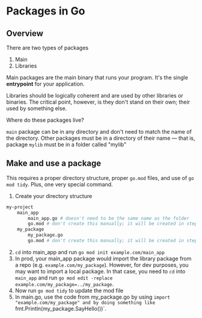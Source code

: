 # Packages in Go

## Overview
There are two types of packages
1. Main
2. Libraries

Main packages are the main binary that runs your program. It's the single **entrypoint** for your application.

Libraries should be logically coherent and are used by other libraries or binaries. The critical point, however, is they don't stand on their own; their used by something else.

Where do these packages live?

`main` package can be in any directory and don't need to match the name of the directory. Other packages must be in a directory of their name —
that is, package `mylib` must be in a folder called "mylib"

## Make and use a package
This requires a proper directory structure, proper `go.mod` files, and use of `go mod tidy`. Plus, one very special command.

1. Create your directory structure
```sh
my-project
    main_app
        main_app.go # doesn't need to be the same name as the folder
        go.mod # don't create this manually; it will be created in step 2
    my_package
        my_package.go 
        go.mod # don't create this manually; it will be created in step 2
```
2. `cd` into main_app and run `go mod init example.com/main_app`
3. In prod, your main_app package would import the library package from a repo (e.g. `example.com/my_package`). However, for dev purposes, you may want to import a local package. In that case, you need to <code>cd</code> into `main_app` and run `go mod edit -replace example.com/my_package=../my_package`. 
4. Now run `go mod tidy` to update the mod file
5. In main.go, use the code from my_package.go by using `import "example.com/my_package" and by doing something like `fmt.Println(my_package.SayHello())`. 
  
